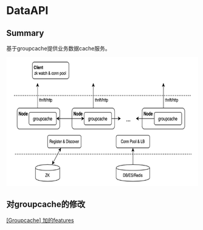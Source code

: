 # DataAPI

## Summary

基于groupcache提供业务数据cache服务。

<img src="https://github.com/cyber4ron/notes/blob/master/images/data_api_archt.jpg" width="691" height="338">

## 对groupcache的修改
<a href="https://docs.google.com/document/d/11fE2Tw8QJ2dbMFBa4sOPPfoNvunhZ40eXgSY77g73lk">[Groupcache] 加的features</a>







